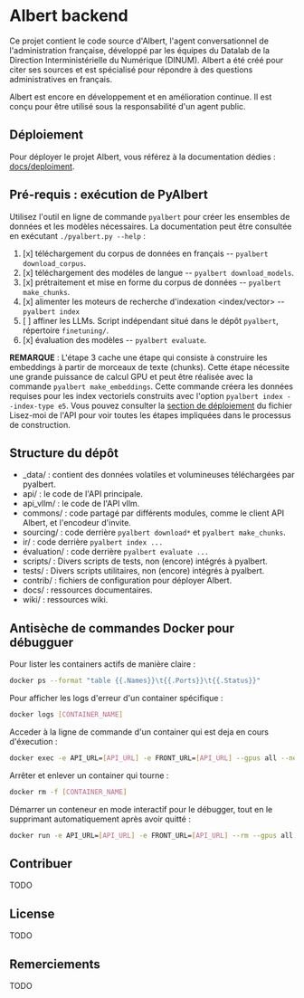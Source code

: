# Albert backend

Ce projet contient le code source d'Albert, l'agent conversationnel de l'administration française, développé par les équipes du Datalab de la Direction Interministérielle du Numérique (DINUM). Albert a été créé pour citer ses sources et est spécialisé pour répondre à des questions administratives en français.

Albert est encore en développement et en amélioration continue. Il est conçu pour être utilisé sous la responsabilité d'un agent public.

## Déploiement

Pour déployer le projet Albert, vous référez à la documentation dédies : [docs/deploiment](./docs/deploiement/). 

## Pré-requis : exécution de PyAlbert

Utilisez l'outil en ligne de commande `pyalbert` pour créer les ensembles de données et les modèles nécessaires. La documentation peut être consultée en exécutant `./pyalbert.py --help` :

1. [x] téléchargement du corpus de données en français -- `pyalbert download_corpus`.
1. [x] téléchargement des modéles de langue -- `pyalbert download_models`.
2. [x] prétraitement et mise en forme du corpus de données -- `pyalbert make_chunks`.
3. [x] alimenter les moteurs de recherche d'indexation <index/vector> -- `pyalbert index`
3. [ ] affiner les LLMs. Script indépendant situé dans le dépôt `pyalbert`, répertoire `finetuning/`.
4. [x] évaluation des modèles -- `pyalbert evaluate`.

**REMARQUE** : L'étape 3 cache une étape qui consiste à construire les embeddings à partir de morceaux de texte (chunks). Cette étape nécessite une grande puissance de calcul GPU et peut être réalisée avec la commande `pyalbert make_embeddings`. Cette commande créera les données requises pour les index vectoriels construits avec l'option `pyalbert index --index-type e5`. Vous pouvez consulter la [section de déploiement](/api/README.md#deploy) du fichier Lisez-moi de l'API pour voir toutes les étapes impliquées dans le processus de construction.


## Structure du dépôt

- \_data/ : contient des données volatiles et volumineuses téléchargées par pyalbert.
- api/ : le code de l'API principale.
- api_vllm/ : le code de l'API vllm.
- commons/ : code partagé par différents modules, comme le client API Albert, et l'encodeur d'invite.
- sourcing/ : code derrière `pyalbert download*` et `pyalbert make_chunks`.
- ir/ : code derrière `pyalbert index ...`
- évaluation/ : code derrière `pyalbert evaluate ...`
- scripts/ : Divers scripts de tests, non (encore) intégrés à pyalbert.
- tests/ : Divers scripts utilitaires, non (encore) intégrés à pyalbert.
- contrib/ : fichiers de configuration pour déployer Albert.
- docs/ : ressources documentaires.
- wiki/ : ressources wiki.

## Antisèche de commandes Docker pour débugguer

Pour lister les containers actifs de manière claire :
```bash
docker ps --format "table {{.Names}}\t{{.Ports}}\t{{.Status}}"
```

Pour afficher les logs d'erreur d'un container spécifique :
```bash
docker logs [CONTAINER_NAME]
```

Acceder à la ligne de commande d'un container qui est deja en cours d'éxecution :
```bash
docker exec -e API_URL=[API_URL] -e FRONT_URL=[API_URL] --gpus all --network="host" -it --rm -p 8090:8090 --name miaou-api-v2 registry.gitlab.com/etalab-datalab/llm/albert-backend/api-v2:latest /bin/sh
```

Arrêter et enlever un container qui tourne :
```bash
docker rm -f [CONTAINER_NAME]
```

Démarrer un conteneur en mode interactif pour le débugger, tout en le supprimant automatiquement après avoir quitté :
```bash
docker run -e API_URL=[API_URL] -e FRONT_URL=[API_URL] --rm --gpus all --network="host" -it -p 8090:8090 --name miaou-api-v2 registry.gitlab.com/etalab-datalab/llm/albert-backend/api-v2:latest /bin/sh
```


## Contribuer

TODO


## License

TODO


## Remerciements

TODO
